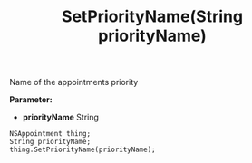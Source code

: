﻿---
uid: crmscript_ref_NSAppointment_SetPriorityName
title: SetPriorityName(String priorityName)
intellisense: NSAppointment.SetPriorityName
keywords: NSAppointment, GetPriorityName
so.topic: reference
---

Name of the appointments priority

**Parameter:** 
 - **priorityName** String

```crmscript
NSAppointment thing;
String priorityName;
thing.SetPriorityName(priorityName);
```

